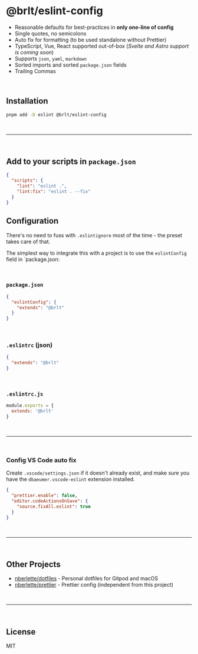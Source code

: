 # @brlt/eslint-config

- Reasonable defaults for best-practices in **only one-line of config**
- Single quotes, no semicolons
- Auto fix for formatting (to be used standalone without Prettier)
- TypeScript, Vue, React supported out-of-box (_Svelte and Astro support is coming soon_)
- Supports `json`, `yaml`, `markdown`
- Sorted imports and sorted `package.json` fields
- Trailing Commas

<br>

## Installation

```bash
pnpm add -D eslint @brlt/eslint-config
```

<br><hr><br>

## Add to your scripts in `package.json`

```json [package.json]
{
  "scripts": {
    "lint": "eslint .",
    "lint:fix": "eslint . --fix"
  }
}
```

## Configuration

There's no need to fuss with `.eslintignore` most of the time - the preset takes care of that.

The simplest way to integrate this with a project is to use the `eslintConfig` field in `package.json:

<br>

### `package.json`

```json [package.json]
{
  "eslintConfig": {
    "extends": "@brlt"
  }
}
```

<br>

### `.eslintrc` (json)

```json [.eslintrc]
{
  "extends": "@brlt"
}
```

<br>

### `.eslintrc.js`

```js [.eslintrc.js]
module.exports = {
  extends: '@brlt'
}
```

<br><hr><br>

### Config VS Code auto fix

Create `.vscode/settings.json` if it doesn't already exist, and make sure you have the `dbaeumer.vscode-eslint` extension installed.

```json [.vscode/settings.json]
{
  "prettier.enable": false,
  "editor.codeActionsOnSave": {
    "source.fixAll.eslint": true
  }
}
```

<br><hr><br>

## Other Projects

- [nberlette/dotfiles](https://github.com/nberlette/dotfiles) - Personal dotfiles for Gitpod and macOS
- [nberlette/prettier](https://github.com/nberlette/prettier) - Prettier config (independent from this project)

<br><hr><br>

## License

MIT
